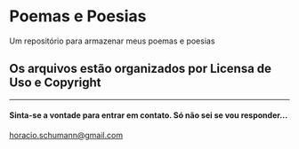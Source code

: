 # Poemas e Poesias
Um repositório para armazenar meus poemas e poesias

## Os arquivos estão organizados por Licensa de Uso e Copyright

---
#### Sinta-se a vontade para entrar em contato. Só não sei se vou responder...
horacio.schumann@gmail.com
